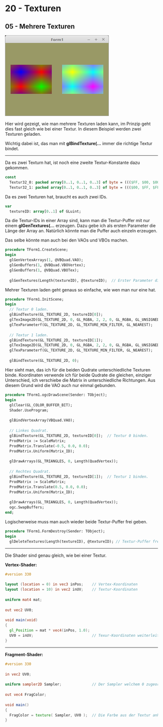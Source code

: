 # 20 - Texturen
## 05 - Mehrere Texturen

![image.png](image.png)

Hier wird gezeigt, wie man mehrere Texturen laden kann, im Prinzip geht dies fast gleich wie bei einer Textur.
In diesem Beispiel werden zwei Texturen geladen.

Wichtig dabei ist, das man mit **glBindTexture(...** immer die richtige Textur bindet.

---
Da es zwei Texturn hat, ist noch eine zweite Textur-Konstante dazu gekommen.

```pascal
const
  Textur32_0: packed array[0..1, 0..1, 0..3] of byte = ((($FF, $00, $00, $FF), ($00, $FF, $00, $FF)), (($00, $00, $FF, $FF), ($FF, $00, $00, $FF)));
  Textur32_1: packed array[0..1, 0..1, 0..3] of byte = ((($00, $FF, $FF, $FF), ($FF, $00, $FF, $FF)), (($FF, $FF, $00, $FF), ($00, $FF, $FF, $FF)));
```

Da es zwei Texturen hat, braucht es auch zwei IDs.

```pascal
var
  textureID: array[0..1] of GLuint;
```

Da die Textur-IDs in einer Array sind, kann man die Textur-Puffer mit nur einem **glGenTextures(...** erzeugen.
Dazu gebe ich als ersten Parameter die Länge der Array an.
Natürlich könnte man die Puffer auch einzeln erzeugen.

Das selbe könnte man auch bei den VAOs und VBOs machen.

```pascal
procedure TForm1.CreateScene;
begin
  glGenVertexArrays(1, @VBQuad.VAO);
  glGenBuffers(1, @VBQuad.VBOVertex);
  glGenBuffers(1, @VBQuad.VBOTex);

  glGenTextures(Length(textureID), @textureID);  // Erster Parameter die Länge der Arrray.
```

Mehrer Texturen laden geht genaus so einfache, wie wen man nur eine hat.

```pascal
procedure TForm1.InitScene;
begin
  // Textur 0 laden.
  glBindTexture(GL_TEXTURE_2D, textureID[0]);
  glTexImage2D(GL_TEXTURE_2D, 0, GL_RGBA, 2, 2, 0, GL_RGBA, GL_UNSIGNED_BYTE, @Textur32_0);
  glTexParameterf(GL_TEXTURE_2D, GL_TEXTURE_MIN_FILTER, GL_NEAREST);

  // Textur 1 laden.
  glBindTexture(GL_TEXTURE_2D, textureID[1]);
  glTexImage2D(GL_TEXTURE_2D, 0, GL_RGBA, 2, 2, 0, GL_RGBA, GL_UNSIGNED_BYTE, @Textur32_1);
  glTexParameterf(GL_TEXTURE_2D, GL_TEXTURE_MIN_FILTER, GL_NEAREST);

  glBindTexture(GL_TEXTURE_2D, 0);
```

Hier sieht man, das ich für die beiden Qudrate unterschiedliche Texturen binde.
Koordinaten verwende ich für beide Qudrate die gleichen, einziger Unterschied, ich verschiebe die Matrix in unterschiedliche Richtungen.
Aus diesem Grund wird die VAO auch nur einmal gebunden.

```pascal
procedure TForm1.ogcDrawScene(Sender: TObject);
begin
  glClear(GL_COLOR_BUFFER_BIT);
  Shader.UseProgram;

  glBindVertexArray(VBQuad.VAO);

  // Linkes Quadrat.
  glBindTexture(GL_TEXTURE_2D, textureID[0]);  // Textur 0 binden.
  ProdMatrix := ScaleMatrix;
  ProdMatrix.Translate(-0.5, 0.0, 0.0);
  ProdMatrix.Uniform(Matrix_ID);

  glDrawArrays(GL_TRIANGLES, 0, Length(QuadVertex));

  // Rechtes Quadrat.
  glBindTexture(GL_TEXTURE_2D, textureID[1]);  // Textur 1 binden.
  ProdMatrix := ScaleMatrix;
  ProdMatrix.Translate(0.5, 0.0, 0.0);
  ProdMatrix.Uniform(Matrix_ID);

  glDrawArrays(GL_TRIANGLES, 0, Length(QuadVertex));
  ogc.SwapBuffers;
end;
```

Logischerweise muss man auch wieder beide Textur-Puffer frei geben.

```pascal
procedure TForm1.FormDestroy(Sender: TObject);
begin
  glDeleteTextures(Length(textureID), @textureID); // Textur-Puffer frei geben.
```


---
Die Shader sind genau gleich, wie bei einer Textur.

**Vertex-Shader:**


```glsl
#version 330

layout (location = 0) in vec3 inPos;    // Vertex-Koordinaten
layout (location = 10) in vec2 inUV;    // Textur-Koordinaten

uniform mat4 mat;

out vec2 UV0;

void main(void)
{
  gl_Position = mat * vec4(inPos, 1.0);
  UV0 = inUV;                           // Texur-Koordinaten weiterleiten.
}

```


---
**Fragment-Shader:**


```glsl
#version 330

in vec2 UV0;

uniform sampler2D Sampler;              // Der Sampler welchem 0 zugeordnet wird.

out vec4 FragColor;

void main()
{
  FragColor = texture( Sampler, UV0 );  // Die Farbe aus der Textur anhand der Koordinaten auslesen.
}

```


